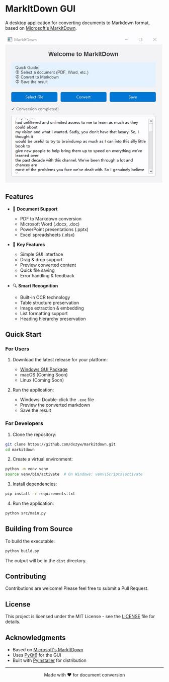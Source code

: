 # MarkItDown GUI

A desktop application for converting documents to Markdown format, based on [Microsoft's MarkItDown](https://github.com/microsoft/markitdown).

![MarkItDown Screenshot](public/screenshot.png)

## Features

- 📄 **Document Support**
  - PDF to Markdown conversion
  - Microsoft Word (.docx, .doc)
  - PowerPoint presentations (.pptx)
  - Excel spreadsheets (.xlsx)

- 🎯 **Key Features**
  - Simple GUI interface
  - Drag & drop support
  - Preview converted content
  - Quick file saving
  - Error handling & feedback

- 🔍 **Smart Recognition**
  - Built-in OCR technology
  - Table structure preservation
  - Image extraction & embedding
  - List formatting support
  - Heading hierarchy preservation

## Quick Start

### For Users

1. Download the latest release for your platform:
   - [Windows GUI Package](https://github.com/dxzyw/markitdown/releases/latest)
   - macOS (Coming Soon)
   - Linux (Coming Soon)

2. Run the application:
   - Windows: Double-click the `.exe` file
   - Preview the converted markdown
   - Save the result

### For Developers

1. Clone the repository:
```bash
git clone https://github.com/dxzyw/markitdown.git
cd markitdown
```

2. Create a virtual environment:
```bash
python -m venv venv
source venv/bin/activate  # On Windows: venv\Scripts\activate
```

3. Install dependencies:
```bash
pip install -r requirements.txt
```

4. Run the application:
```bash
python src/main.py
```

## Building from Source

To build the executable:

```bash
python build.py
```

The output will be in the `dist` directory.

## Contributing

Contributions are welcome! Please feel free to submit a Pull Request.

## License

This project is licensed under the MIT License - see the [LICENSE](LICENSE) file for details.

## Acknowledgments

- Based on [Microsoft's MarkItDown](https://github.com/microsoft/markitdown)
- Uses [PyQt6](https://www.riverbankcomputing.com/software/pyqt/) for the GUI
- Built with [PyInstaller](https://www.pyinstaller.org/) for distribution

---

<p align="center">Made with ❤️ for document conversion</p>
